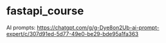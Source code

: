 # fastapi_course
AI prompts: https://chatgpt.com/g/g-Dye8on2Ub-ai-prompt-expert/c/307d91ed-5d77-49e0-be29-bde95a1fa363
